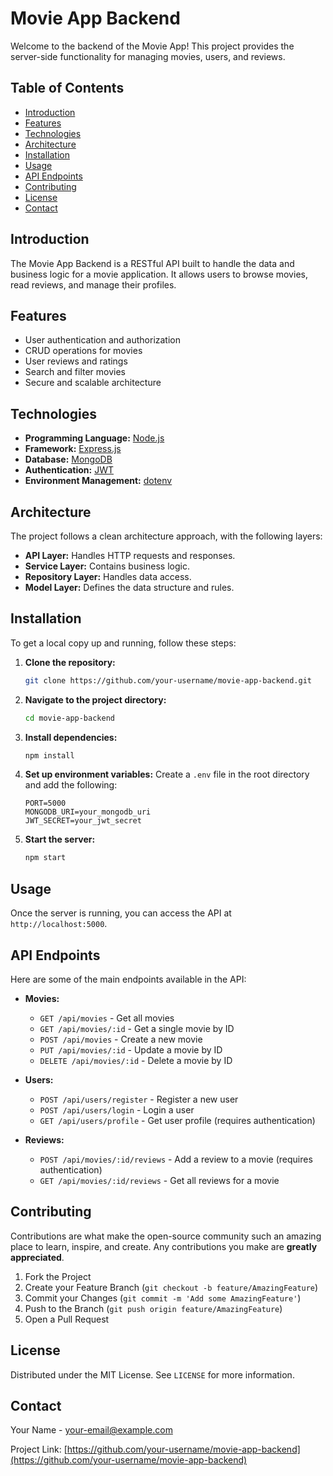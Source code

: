 # Movie App Backend

Welcome to the backend of the Movie App! This project provides the server-side functionality for managing movies, users, and reviews.

## Table of Contents

- [Introduction](#introduction)
- [Features](#features)
- [Technologies](#technologies)
- [Architecture](#architecture)
- [Installation](#installation)
- [Usage](#usage)
- [API Endpoints](#api-endpoints)
- [Contributing](#contributing)
- [License](#license)
- [Contact](#contact)

## Introduction

The Movie App Backend is a RESTful API built to handle the data and business logic for a movie application. It allows users to browse movies, read reviews, and manage their profiles.

## Features

- User authentication and authorization
- CRUD operations for movies
- User reviews and ratings
- Search and filter movies
- Secure and scalable architecture

## Technologies

- **Programming Language:** [Node.js](https://nodejs.org/)
- **Framework:** [Express.js](https://expressjs.com/)
- **Database:** [MongoDB](https://www.mongodb.com/)
- **Authentication:** [JWT](https://jwt.io/)
- **Environment Management:** [dotenv](https://www.npmjs.com/package/dotenv)

## Architecture

The project follows a clean architecture approach, with the following layers:

- **API Layer:** Handles HTTP requests and responses.
- **Service Layer:** Contains business logic.
- **Repository Layer:** Handles data access.
- **Model Layer:** Defines the data structure and rules.

## Installation

To get a local copy up and running, follow these steps:

1. **Clone the repository:**

   ```sh
   git clone https://github.com/your-username/movie-app-backend.git
   ```

2. **Navigate to the project directory:**

   ```sh
   cd movie-app-backend
   ```

3. **Install dependencies:**

   ```sh
   npm install
   ```

4. **Set up environment variables:**
   Create a `.env` file in the root directory and add the following:

   ```env
   PORT=5000
   MONGODB_URI=your_mongodb_uri
   JWT_SECRET=your_jwt_secret
   ```

5. **Start the server:**
   ```sh
   npm start
   ```

## Usage

Once the server is running, you can access the API at `http://localhost:5000`.

## API Endpoints

Here are some of the main endpoints available in the API:

- **Movies:**

  - `GET /api/movies` - Get all movies
  - `GET /api/movies/:id` - Get a single movie by ID
  - `POST /api/movies` - Create a new movie
  - `PUT /api/movies/:id` - Update a movie by ID
  - `DELETE /api/movies/:id` - Delete a movie by ID

- **Users:**

  - `POST /api/users/register` - Register a new user
  - `POST /api/users/login` - Login a user
  - `GET /api/users/profile` - Get user profile (requires authentication)

- **Reviews:**
  - `POST /api/movies/:id/reviews` - Add a review to a movie (requires authentication)
  - `GET /api/movies/:id/reviews` - Get all reviews for a movie

## Contributing

Contributions are what make the open-source community such an amazing place to learn, inspire, and create. Any contributions you make are **greatly appreciated**.

1. Fork the Project
2. Create your Feature Branch (`git checkout -b feature/AmazingFeature`)
3. Commit your Changes (`git commit -m 'Add some AmazingFeature'`)
4. Push to the Branch (`git push origin feature/AmazingFeature`)
5. Open a Pull Request

## License

Distributed under the MIT License. See `LICENSE` for more information.

## Contact

Your Name - [your-email@example.com](mailto:your-email@example.com)

Project Link: [https://github.com/your-username/movie-app-backend](https://github.com/your-username/movie-app-backend)
